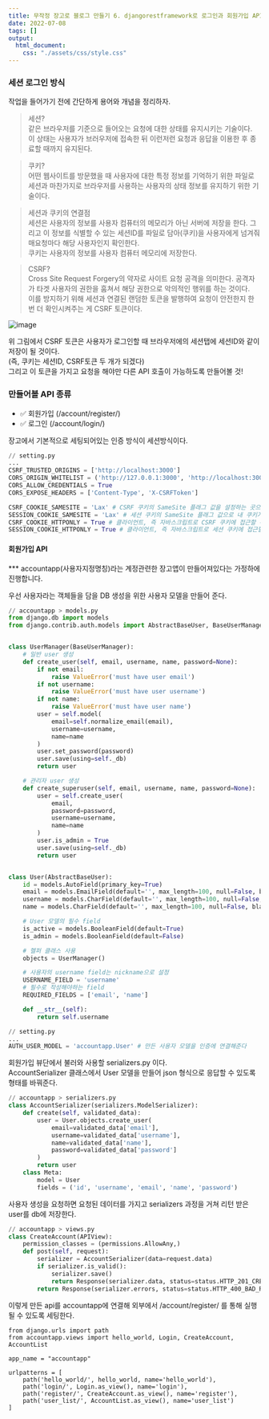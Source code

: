 ```yaml
---
title: 무작정 장고로 블로그 만들기 6. djangorestframework로 로그인과 회원가입 API 만들기 1
date: 2022-07-08
tags: []
output:
  html_document:
    css: "./assets/css/style.css"
---
```


### 세션 로그인 방식

작업을 들어가기 전에 간단하게 용어와 개념을 정리하자.   

> 세션?   
> 같은 브라우저를 기준으로 들어오는 요청에 대한 상태를 유지시키는 기술이다. 이 상태는 사용자가 브러우저에 접속한 뒤 이런저런 요청과 응답을 이용한 후 종료할 때까지 유지된다.   

> 쿠키?   
> 어떤 웹사이트를 방문했을 때 사용자에 대한 특정 정보를 기억하기 위한 파일로 세션과 마찬가지로 브라우저를 사용하는 사용자의 상태 정보를 유지하기 위한 기술이다.

> 세션과 쿠키의 연결점   
> 세션은 사용자의 정보를 사용자 컴퓨터의 메모리가 아닌 서버에 저장을 한다. 그리고 이 정보를 식별할 수 있는 세션ID를 파일로 담아(쿠키)을 사용자에게 넘겨줘 매요청마다 해당 사용자인지 확인한다.   
> 쿠키는 사용자의 정보를 사용자 컴퓨터 메모리에 저장한다.

> CSRF?      
> Cross Site Request Forgery의 약자로 사이트 요청 공격을 의미한다. 공격자가 타겟 사용자의 권한을 훔쳐서 해당 권한으로 악의적인 행위를 하는 것이다.   
> 이를 방지하기 위해 세션과 연결된 랜덤한 토큰을 발행하여 요청이 안전한지 한번 더 확인시켜주는 게 CSRF 토큰이다.   


![image](https://user-images.githubusercontent.com/24996316/177935433-9242d85c-a247-4ff2-a3eb-b32242d4566c.png)

위 그림에서 CSRF 토큰은 사용자가 로그인할 때 브라우저에의 세션탭에 세션ID와 같이 저장이 될 것이다.   
(즉, 쿠키는 세션ID, CSRF토큰 두 개가 되겠다)   
그리고 이 토큰을 가지고 요청을 해야만 다른 API 호출이 가능하도록 만들어볼 것!   


### 만들어볼 API 종류
- ✅ 회원가입 (/account/register/)   
- ✅ 로그인 (/account/login/)   

장고에서 기본적으로 세팅되어있는 인증 방식이 세션방식이다.   

 
```python
// setting.py  
...
CSRF_TRUSTED_ORIGINS = ['http://localhost:3000']
CORS_ORIGIN_WHITELIST = ('http://127.0.0.1:3000', 'http://localhost:3000')
CORS_ALLOW_CREDENTIALS = True
CORS_EXPOSE_HEADERS = ['Content-Type', 'X-CSRFToken']

CSRF_COOKIE_SAMESITE = 'Lax' # CSRF 쿠키의 SameSite 플래그 값을 설정하는 곳으로 내 쿠키가 사이트 간에 요청되는 걸 막는다
SESSION_COOKIE_SAMESITE = 'Lax' # 세션 쿠키의 SameSite 플래그 값으로 내 쿠키가 사이트 간에 요청되는 걸 막는다
CSRF_COOKIE_HTTPONLY = True # 클라이언트, 즉 자바스크립트로 CSRF 쿠키에 접근할 수 없다
SESSION_COOKIE_HTTPONLY = True # 클라이언트, 즉 자바스크립트로 세션 쿠키에 접근할 수 없다

```

#### 회원가입 API
*** accountapp(사용자지정명칭)라는 계정관련한 장고앱이 만들어져있다는 가정하에 진행합니다.   

우선 사용자라는 객체들을 담을 DB 생성을 위한 사용자 모델을 만들어 준다.   


```python
// accountapp > models.py
from django.db import models
from django.contrib.auth.models import AbstractBaseUser, BaseUserManager


class UserManager(BaseUserManager):
    # 일반 user 생성
    def create_user(self, email, username, name, password=None):
        if not email:
            raise ValueError('must have user email')
        if not username:
            raise ValueError('must have user username')
        if not name:
            raise ValueError('must have user name')
        user = self.model(
            email=self.normalize_email(email),
            username=username,
            name=name
        )
        user.set_password(password)
        user.save(using=self._db)
        return user

    # 관리자 user 생성
    def create_superuser(self, email, username, name, password=None):
        user = self.create_user(
            email,
            password=password,
            username=username,
            name=name
        )
        user.is_admin = True
        user.save(using=self._db)
        return user


class User(AbstractBaseUser):
    id = models.AutoField(primary_key=True)
    email = models.EmailField(default='', max_length=100, null=False, blank=False, unique=True)
    username = models.CharField(default='', max_length=100, null=False, blank=False, unique=True)
    name = models.CharField(default='', max_length=100, null=False, blank=False)

    # User 모델의 필수 field
    is_active = models.BooleanField(default=True)
    is_admin = models.BooleanField(default=False)

    # 헬퍼 클래스 사용
    objects = UserManager()

    # 사용자의 username field는 nickname으로 설정
    USERNAME_FIELD = 'username'
    # 필수로 작성해야하는 field
    REQUIRED_FIELDS = ['email', 'name']

    def __str__(self):
        return self.username


```

```python
// setting.py  
...
AUTH_USER_MODEL = 'accountapp.User' # 만든 사용자 모델을 인증에 연결해준다
```

회원가입 뷰단에서 불러와 사용할 serializers.py 이다.   
AccountSerializer 클래스에서 User 모델을 만들어 json 형식으로 응답할 수 있도록 형태를 바꿔준다.   

```python
// accountapp > serializers.py  
class AccountSerializer(serializers.ModelSerializer):
    def create(self, validated_data):
        user = User.objects.create_user(
            email=validated_data['email'],
            username=validated_data['username'],
            name=validated_data['name'],
            password=validated_data['password']
        )
        return user
    class Meta:
        model = User
        fields = ('id', 'username', 'email', 'name', 'password')
```

사용자 생성을 요청하면 요청된 데이터를 가지고 serializers 과정을 거쳐 리턴 받은 user를 db에 저장한다.   

```python
// accountapp > views.py 
class CreateAccount(APIView):
    permission_classes = (permissions.AllowAny,)
    def post(self, request):
        serializer = AccountSerializer(data=request.data)
        if serializer.is_valid():
            serializer.save()
            return Response(serializer.data, status=status.HTTP_201_CREATED)
        return Response(serializer.errors, status=status.HTTP_400_BAD_REQUEST)
```

이렇게 만든 api를 accountapp에 연결해 외부에서 /account/register/ 를 통해 실행될 수 있도록 세팅한다.   

```
from django.urls import path
from accountapp.views import hello_world, Login, CreateAccount, AccountList

app_name = "accountapp"

urlpatterns = [
    path('hello_world/', hello_world, name='hello_world'),
    path('login/', Login.as_view(), name='login'),
    path('register/', CreateAccount.as_view(), name='register'),
    path('user_list/', AccountList.as_view(), name='user_list')
]

```



